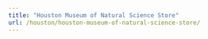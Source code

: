 ```yaml
---
title: "Houston Museum of Natural Science Store"
url: /houston/houston-museum-of-natural-science-store/
---
```

